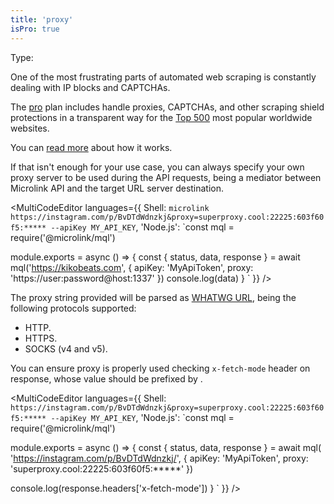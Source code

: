 ```yaml
---
title: 'proxy'
isPro: true
--- 
```


Type: <Type children='<string>'/>

One of the most frustrating parts of automated web scraping is constantly dealing with IP blocks and CAPTCHAs.

The [pro](/docs/api/basics/endpoint) plan includes handle proxies, CAPTCHAs, and other scraping shield protections in a transparent way for the [Top 500](https://github.com/Kikobeats/top-sites) most popular worldwide websites.

You can [read more](/blog/proxy-capabilities) about how it works.

If that isn't enough for your use case, you can always specify your own proxy server to be used during the API requests, being a mediator between Microlink API and the target URL server destination. 

<MultiCodeEditor languages={{
  Shell: `microlink https://instagram.com/p/BvDTdWdnzkj&proxy=superproxy.cool:22225:603f60f5:***** --apiKey MY_API_KEY`,
  'Node.js': `const mql = require('@microlink/mql')
 
module.exports = async () => {
  const { status, data, response } = await mql('https://kikobeats.com', {
    apiKey: 'MyApiToken',
    proxy: 'https://user:password@host:1337'
  })
  console.log(data)
}
  `
  }}
/>

The proxy string provided will be parsed as [WHATWG URL](https://nodejs.org/api/url.html#url_the_whatwg_url_api), being the following protocols supported:

- HTTP.
- HTTPS.
- SOCKS (v4 and v5).

You can ensure proxy is properly used checking `x-fetch-mode` header on response, whose value should be prefixed by <Type children="'proxy-*'"/>.

<MultiCodeEditor languages={{
  Shell: `https://instagram.com/p/BvDTdWdnzkj&proxy=superproxy.cool:22225:603f60f5:***** --apiKey MY_API_KEY`,
  'Node.js': `const mql = require('@microlink/mql')
 
module.exports = async () => {
  const { status, data, response } = await mql(
    'https://instagram.com/p/BvDTdWdnzkj/', { 
      apiKey: 'MyApiToken',
      proxy: 'superproxy.cool:22225:603f60f5:*****'
    })
  
  console.log(response.headers['x-fetch-mode'])
}
  `
  }} 
/>
